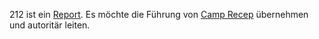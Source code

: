 212 ist ein [Report](../Creatures/Warforged.md#Report). Es möchte die Führung von [Camp Recep](../Locations/Camp%20Recep.md) übernehmen und autoritär leiten.